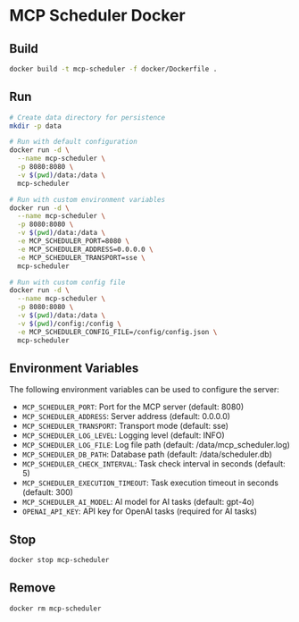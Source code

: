 # MCP Scheduler Docker

## Build
```bash
docker build -t mcp-scheduler -f docker/Dockerfile .
```

## Run
```bash
# Create data directory for persistence
mkdir -p data

# Run with default configuration
docker run -d \
  --name mcp-scheduler \
  -p 8080:8080 \
  -v $(pwd)/data:/data \
  mcp-scheduler

# Run with custom environment variables
docker run -d \
  --name mcp-scheduler \
  -p 8080:8080 \
  -v $(pwd)/data:/data \
  -e MCP_SCHEDULER_PORT=8080 \
  -e MCP_SCHEDULER_ADDRESS=0.0.0.0 \
  -e MCP_SCHEDULER_TRANSPORT=sse \
  mcp-scheduler

# Run with custom config file
docker run -d \
  --name mcp-scheduler \
  -p 8080:8080 \
  -v $(pwd)/data:/data \
  -v $(pwd)/config:/config \
  -e MCP_SCHEDULER_CONFIG_FILE=/config/config.json \
  mcp-scheduler
```

## Environment Variables

The following environment variables can be used to configure the server:

- `MCP_SCHEDULER_PORT`: Port for the MCP server (default: 8080)
- `MCP_SCHEDULER_ADDRESS`: Server address (default: 0.0.0.0)
- `MCP_SCHEDULER_TRANSPORT`: Transport mode (default: sse)
- `MCP_SCHEDULER_LOG_LEVEL`: Logging level (default: INFO)
- `MCP_SCHEDULER_LOG_FILE`: Log file path (default: /data/mcp_scheduler.log)
- `MCP_SCHEDULER_DB_PATH`: Database path (default: /data/scheduler.db)
- `MCP_SCHEDULER_CHECK_INTERVAL`: Task check interval in seconds (default: 5)
- `MCP_SCHEDULER_EXECUTION_TIMEOUT`: Task execution timeout in seconds (default: 300)
- `MCP_SCHEDULER_AI_MODEL`: AI model for AI tasks (default: gpt-4o)
- `OPENAI_API_KEY`: API key for OpenAI tasks (required for AI tasks)

## Stop
```bash
docker stop mcp-scheduler
```

## Remove
```bash
docker rm mcp-scheduler
``` 